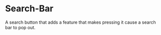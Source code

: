 # Search-Bar


A search button that adds a feature that makes pressing it cause a search bar to pop out.
